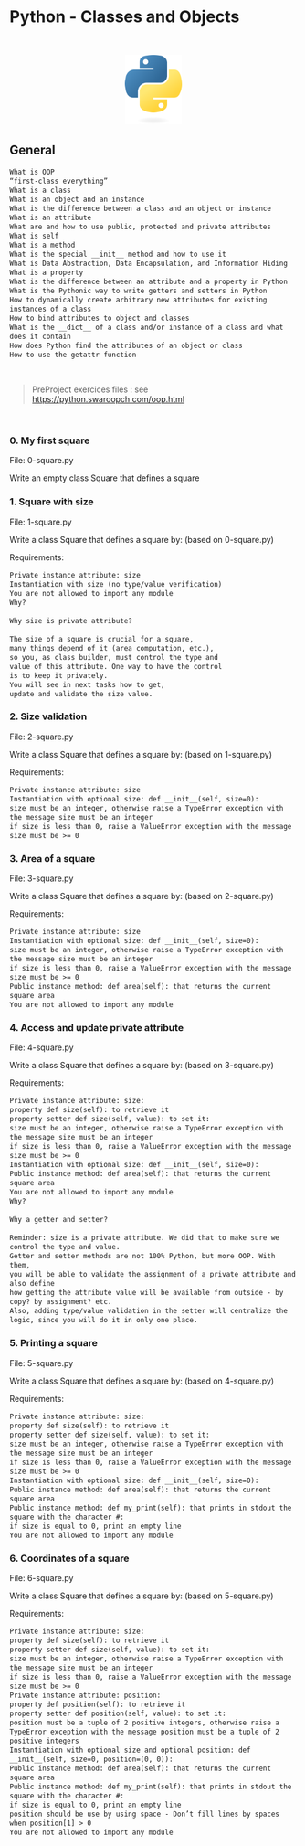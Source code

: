 # Python - Classes and Objects

$~$

<p align="center">
<img src="https://github.com/Bomays/holbertonschool-higher_level_programming/blob/9441bc9f0855463ba8b62e4f2bc7e68090566757/images/python-logo-only.png" alt="Python" width="100"/>
</p>


## General

```
What is OOP
“first-class everything”
What is a class
What is an object and an instance
What is the difference between a class and an object or instance
What is an attribute
What are and how to use public, protected and private attributes
What is self
What is a method
What is the special __init__ method and how to use it
What is Data Abstraction, Data Encapsulation, and Information Hiding
What is a property
What is the difference between an attribute and a property in Python
What is the Pythonic way to write getters and setters in Python
How to dynamically create arbitrary new attributes for existing instances of a class
How to bind attributes to object and classes
What is the __dict__ of a class and/or instance of a class and what does it contain
How does Python find the attributes of an object or class
How to use the getattr function
```
$~$
>PreProject exercices files : see https://python.swaroopch.com/oop.html

$~$

### 0. My first square
File: 0-square.py

Write an empty class Square that defines a square



### 1. Square with size
File: 1-square.py

Write a class Square that defines a square by: (based on 0-square.py)


Requirements:
```
Private instance attribute: size
Instantiation with size (no type/value verification)
You are not allowed to import any module
Why?

Why size is private attribute?

The size of a square is crucial for a square,
many things depend of it (area computation, etc.),
so you, as class builder, must control the type and
value of this attribute. One way to have the control
is to keep it privately.
You will see in next tasks how to get,
update and validate the size value.
```

### 2. Size validation
File: 2-square.py

Write a class Square that defines a square by: (based on 1-square.py)


Requirements:
```
Private instance attribute: size
Instantiation with optional size: def __init__(self, size=0):
size must be an integer, otherwise raise a TypeError exception with the message size must be an integer
if size is less than 0, raise a ValueError exception with the message size must be >= 0
```

### 3. Area of a square
File: 3-square.py

Write a class Square that defines a square by: (based on 2-square.py)


Requirements:
```
Private instance attribute: size
Instantiation with optional size: def __init__(self, size=0):
size must be an integer, otherwise raise a TypeError exception with the message size must be an integer
if size is less than 0, raise a ValueError exception with the message size must be >= 0
Public instance method: def area(self): that returns the current square area
You are not allowed to import any module
```

### 4. Access and update private attribute
File: 4-square.py

Write a class Square that defines a square by: (based on 3-square.py)


Requirements:
```
Private instance attribute: size:
property def size(self): to retrieve it
property setter def size(self, value): to set it:
size must be an integer, otherwise raise a TypeError exception with the message size must be an integer
if size is less than 0, raise a ValueError exception with the message size must be >= 0
Instantiation with optional size: def __init__(self, size=0):
Public instance method: def area(self): that returns the current square area
You are not allowed to import any module
Why?

Why a getter and setter?

Reminder: size is a private attribute. We did that to make sure we control the type and value.
Getter and setter methods are not 100% Python, but more OOP. With them,
you will be able to validate the assignment of a private attribute and also define
how getting the attribute value will be available from outside - by copy? by assignment? etc.
Also, adding type/value validation in the setter will centralize the logic, since you will do it in only one place.
```

### 5. Printing a square
File: 5-square.py

Write a class Square that defines a square by: (based on 4-square.py)


Requirements:
```
Private instance attribute: size:
property def size(self): to retrieve it
property setter def size(self, value): to set it:
size must be an integer, otherwise raise a TypeError exception with the message size must be an integer
if size is less than 0, raise a ValueError exception with the message size must be >= 0
Instantiation with optional size: def __init__(self, size=0):
Public instance method: def area(self): that returns the current square area
Public instance method: def my_print(self): that prints in stdout the square with the character #:
if size is equal to 0, print an empty line
You are not allowed to import any module
```

### 6. Coordinates of a square
File: 6-square.py

Write a class Square that defines a square by: (based on 5-square.py)


Requirements:
```
Private instance attribute: size:
property def size(self): to retrieve it
property setter def size(self, value): to set it:
size must be an integer, otherwise raise a TypeError exception with the message size must be an integer
if size is less than 0, raise a ValueError exception with the message size must be >= 0
Private instance attribute: position:
property def position(self): to retrieve it
property setter def position(self, value): to set it:
position must be a tuple of 2 positive integers, otherwise raise a TypeError exception with the message position must be a tuple of 2 positive integers
Instantiation with optional size and optional position: def __init__(self, size=0, position=(0, 0)):
Public instance method: def area(self): that returns the current square area
Public instance method: def my_print(self): that prints in stdout the square with the character #:
if size is equal to 0, print an empty line
position should be use by using space - Don’t fill lines by spaces when position[1] > 0
You are not allowed to import any module
```